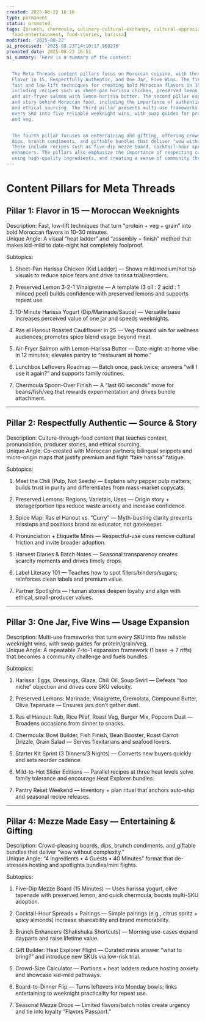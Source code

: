 ```yaml
---
created: 2025-08-22 16:16
type: permanent
status: promoted
tags: [brunch, chermoula, culinary-cultural-exchange, cultural-appreciation, entertaining,
  food-entertainment, food-stories, harissa]
modified: '2025-08-22'
ai_processed: '2025-08-23T14:10:17.960270'
promoted_date: 2025-08-23 16:51
ai_summary: 'Here is a summary of the content:


  The Meta Threads content pillars focus on Moroccan cuisine, with three main areas:
  Flavor in 15, Respectfully Authentic, and One Jar, Five Wins. The first pillar offers
  fast and low-lift techniques for creating bold Moroccan flavors in 10-30 minutes,
  including recipes such as sheet-pan harissa chicken, preserved lemon vinaigrette,
  and air-fryer salmon with lemon-harissa butter. The second pillar explores the culture
  and story behind Moroccan food, including the importance of authenticity, pronunciation,
  and ethical sourcing. The third pillar presents multi-use frameworks for turning
  every SKU into five reliable weeknight wins, with swap guides for protein, grain,
  and veg.


  The fourth pillar focuses on entertaining and gifting, offering crowd-pleasing boards,
  dips, brunch condiments, and giftable bundles that deliver "wow without complexity."
  These include recipes such as five-dip mezze board, cocktail-hour spreads, and brunch
  enhancers. The pillars also emphasize the importance of respecting cultural heritage,
  using high-quality ingredients, and creating a sense of community through cooking.'
---
```

# Content Pillars for Meta Threads

## Pillar 1: Flavor in 15 — Moroccan Weeknights

Description: Fast, low-lift techniques that turn “protein + veg + grain” into bold Moroccan flavors in 10–30 minutes.  
Unique Angle: A visual “heat ladder” and “assembly + finish” method that makes kid-mild to date-night hot completely foolproof.

Subtopics:

1. Sheet-Pan Harissa Chicken (Kid Ladder) — Shows mild/medium/hot tsp visuals to reduce spice fears and drive harissa trial/reorders.
    
2. Preserved Lemon 3-2-1 Vinaigrette — A template (3 oil : 2 acid : 1 minced peel) builds confidence with preserved lemons and supports repeat use.
    
3. 10-Minute Harissa Yogurt (Dip/Marinade/Sauce) — Versatile base increases perceived value of one jar and speeds weeknights.
    
4. Ras el Hanout Roasted Cauliflower in 25 — Veg-forward win for wellness audiences; promotes spice blend usage beyond meat.
    
5. Air-Fryer Salmon with Lemon-Harissa Butter — Date-night-at-home vibe in 12 minutes; elevates pantry to “restaurant at home.”
    
6. Lunchbox Leftovers Roadmap — Batch once, pack twice; answers “will I use it again?” and supports family routines.
    
7. Chermoula Spoon-Over Finish — A “last 60 seconds” move for beans/fish/veg that rewards experimentation and drives bundle attachment.
    

---

## Pillar 2: Respectfully Authentic — Source & Story

Description: Culture-through-food content that teaches context, pronunciation, producer stories, and ethical sourcing.  
Unique Angle: Co-created with Moroccan partners; bilingual snippets and micro-origin maps that justify premium and fight “fake harissa” fatigue.

Subtopics:

1. Meet the Chili (Pulp, Not Seeds) — Explains why pepper pulp matters; builds trust in purity and differentiates from mass-market copycats.
    
2. Preserved Lemons: Regions, Varietals, Uses — Origin story + storage/portion tips reduce waste anxiety and increase confidence.
    
3. Spice Map: Ras el Hanout vs. “Curry” — Myth-busting clarity prevents missteps and positions brand as educator, not gatekeeper.
    
4. Pronunciation + Etiquette Minis — Respectful-use cues remove cultural friction and invite broader adoption.
    
5. Harvest Diaries & Batch Notes — Seasonal transparency creates scarcity moments and drives timely drops.
    
6. Label Literacy 101 — Teaches how to spot fillers/binders/sugars; reinforces clean labels and premium value.
    
7. Partner Spotlights — Human stories deepen loyalty and align with ethical, small-producer values.
    

---

## Pillar 3: One Jar, Five Wins — Usage Expansion

Description: Multi-use frameworks that turn every SKU into five reliable weeknight wins, with swap guides for protein/grain/veg.  
Unique Angle: A repeatable 7-to-1 expansion framework (1 base → 7 riffs) that becomes a community challenge and fuels bundles.

Subtopics:

1. Harissa: Eggs, Dressings, Glaze, Chili Oil, Soup Swirl — Defeats “too niche” objection and drives core SKU velocity.
    
2. Preserved Lemons: Marinade, Vinaigrette, Gremolata, Compound Butter, Olive Tapenade — Ensures jars don’t gather dust.
    
3. Ras el Hanout: Rub, Rice Pilaf, Roast Veg, Burger Mix, Popcorn Dust — Broadens occasions from dinner to snacks.
    
4. Chermoula: Bowl Builder, Fish Finish, Bean Booster, Roast Carrot Drizzle, Grain Salad — Serves flexitarians and seafood lovers.
    
5. Starter Kit Sprint (3 Dinners/3 Nights) — Converts new buyers quickly and sets reorder cadence.
    
6. Mild-to-Hot Slider Editions — Parallel recipes at three heat levels solve family tolerance and encourage Heat Explorer bundles.
    
7. Pantry Reset Weekend — Inventory + plan ritual that anchors auto-ship and seasonal recipe releases.
    

---

## Pillar 4: Mezze Made Easy — Entertaining & Gifting

Description: Crowd-pleasing boards, dips, brunch condiments, and giftable bundles that deliver “wow without complexity.”  
Unique Angle: “4 Ingredients • 4 Guests • 40 Minutes” format that de-stresses hosting and spotlights bundles/mini flights.

Subtopics:

1. Five-Dip Mezze Board (15 Minutes) — Uses harissa yogurt, olive tapenade with preserved lemon, and quick chermoula; boosts multi-SKU adoption.
    
2. Cocktail-Hour Spreads + Pairings — Simple pairings (e.g., citrus spritz + spicy almonds) increase shareability and brand memorability.
    
3. Brunch Enhancers (Shakshuka Shortcuts) — Morning use-cases expand dayparts and raise lifetime value.
    
4. Gift Builder: Heat Explorer Flight — Curated minis answer “what to bring?” and introduce new SKUs via low-risk trial.
    
5. Crowd-Size Calculator — Portions + heat ladders reduce hosting anxiety and showcase kid-mild pathways.
    
6. Board-to-Dinner Flip — Turns leftovers into Monday bowls; links entertaining to weeknight practicality for repeat use.
    
7. Seasonal Mezze Drops — Limited flavors/batch notes create urgency and tie into loyalty “Flavors Passport.”